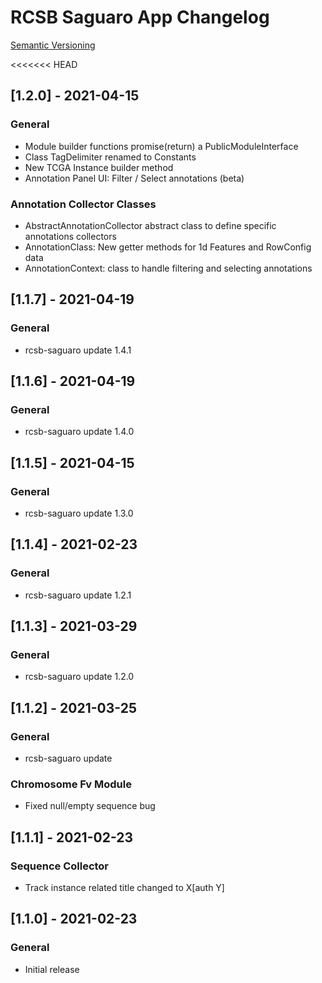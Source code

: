 # RCSB Saguaro App Changelog

[Semantic Versioning](https://semver.org/)

<<<<<<< HEAD
## [1.2.0] - 2021-04-15
### General
- Module builder functions promise(return) a PublicModuleInterface
- Class TagDelimiter renamed to Constants
- New TCGA Instance builder method
- Annotation Panel UI: Filter / Select annotations (beta)

### Annotation Collector Classes
- AbstractAnnotationCollector abstract class to define specific annotations collectors
- AnnotationClass: New getter methods for 1d Features and RowConfig data 
- AnnotationContext: class to handle filtering and selecting annotations 

## [1.1.7] - 2021-04-19
### General
- rcsb-saguaro update 1.4.1

## [1.1.6] - 2021-04-19
### General
- rcsb-saguaro update 1.4.0

## [1.1.5] - 2021-04-15
### General
- rcsb-saguaro update 1.3.0

## [1.1.4] - 2021-02-23
### General
- rcsb-saguaro update 1.2.1

## [1.1.3] - 2021-03-29
### General
- rcsb-saguaro update 1.2.0

## [1.1.2] - 2021-03-25
### General
- rcsb-saguaro update

### Chromosome Fv Module
- Fixed null/empty sequence bug

## [1.1.1] - 2021-02-23
### Sequence Collector
- Track instance related title changed to X[auth Y]

## [1.1.0] - 2021-02-23
### General
- Initial release